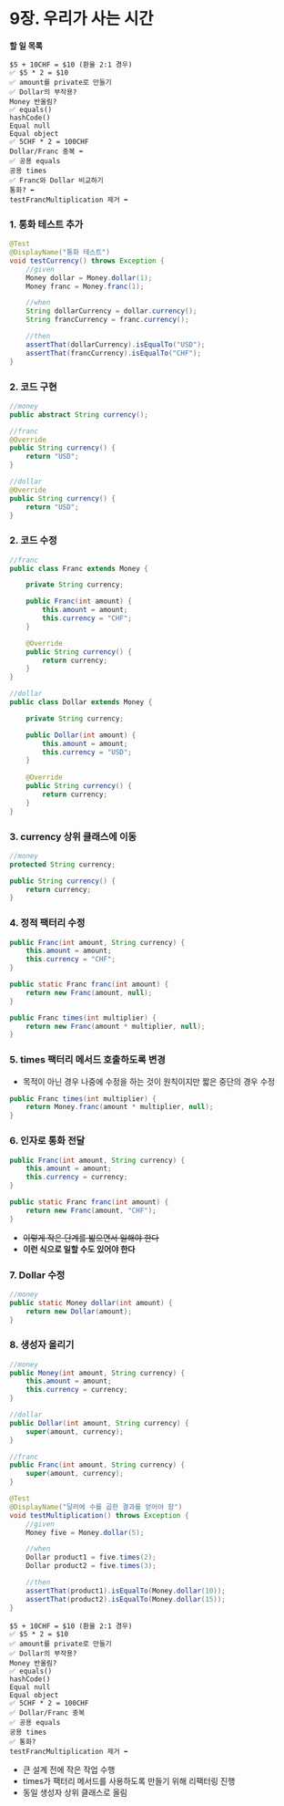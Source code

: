 # 9장. 우리가 사는 시간

**할 일 목록**

```text
$5 + 10CHF = $10 (환율 2:1 경우)
✅ $5 * 2 = $10
✅ amount를 private로 만들기
✅ Dollar의 부작용?
Money 반올림?
✅ equals()
hashCode()
Equal null
Equal object
✅ 5CHF * 2 = 100CHF
Dollar/Franc 중복 ⬅
✅ 공용 equals
공용 times
✅ Franc와 Dollar 비교하기
통화? ⬅
testFrancMultiplication 제거 ⬅
```

### 1. 통화 테스트 추가

```java
@Test
@DisplayName("통화 테스트")
void testCurrency() throws Exception {
    //given
    Money dollar = Money.dollar(1);
    Money franc = Money.franc(1);

    //when
    String dollarCurrency = dollar.currency();
    String francCurrency = franc.currency();

    //then
    assertThat(dollarCurrency).isEqualTo("USD");
    assertThat(francCurrency).isEqualTo("CHF");
}
```

### 2. 코드 구현

```java
//money
public abstract String currency();

//franc
@Override
public String currency() {
    return "USD";
}

//dollar
@Override
public String currency() {
    return "USD";
}
```

### 2. 코드 수정

```java
//franc
public class Franc extends Money {

    private String currency;

    public Franc(int amount) {
        this.amount = amount;
        this.currency = "CHF";
    }

    @Override
    public String currency() {
        return currency;
    }
}

//dollar
public class Dollar extends Money {

    private String currency;

    public Dollar(int amount) {
        this.amount = amount;
        this.currency = "USD";
    }
    
    @Override
    public String currency() {
        return currency;
    }
}
```

### 3. currency 상위 클래스에 이동

```java
//money
protected String currency;

public String currency() {
    return currency;
}
```

### 4. 정적 팩터리 수정

```java
public Franc(int amount, String currency) {
    this.amount = amount;
    this.currency = "CHF";
}

public static Franc franc(int amount) {
    return new Franc(amount, null);
}

public Franc times(int multiplier) {
    return new Franc(amount * multiplier, null);
}
```

### 5. times 팩터리 메서드 호출하도록 변경

- 목적이 아닌 경우 나중에 수정을 하는 것이 원칙이지만 짧은 중단의 경우 수정

```java
public Franc times(int multiplier) {
    return Money.franc(amount * multiplier, null);
}
```

### 6. 인자로 통화 전달

```java
public Franc(int amount, String currency) {
    this.amount = amount;
    this.currency = currency;
}

public static Franc franc(int amount) {
    return new Franc(amount, "CHF");
}
```

- ~~이렇게 작은 단계를 밟으면서 일해야 한다~~
- **이런 식으로 일할 수도 있어야 한다**

### 7. Dollar 수정

```java
//money
public static Money dollar(int amount) {
    return new Dollar(amount);
}
```

### 8. 생성자 올리기

```java
//money
public Money(int amount, String currency) {
    this.amount = amount;
    this.currency = currency;
}

//dollar
public Dollar(int amount, String currency) {
    super(amount, currency);
}

//franc
public Franc(int amount, String currency) {
    super(amount, currency);
}
```

```java
@Test
@DisplayName("달러에 수를 곱한 결과를 얻어야 함")
void testMultiplication() throws Exception {
    //given
    Money five = Money.dollar(5);

    //when
    Dollar product1 = five.times(2);
    Dollar product2 = five.times(3);

    //then
    assertThat(product1).isEqualTo(Money.dollar(10));
    assertThat(product2).isEqualTo(Money.dollar(15));
}
```

```text
$5 + 10CHF = $10 (환율 2:1 경우)
✅ $5 * 2 = $10
✅ amount를 private로 만들기
✅ Dollar의 부작용?
Money 반올림?
✅ equals()
hashCode()
Equal null
Equal object
✅ 5CHF * 2 = 100CHF
✅ Dollar/Franc 중복
✅ 공용 equals
공용 times
✅ 통화?
testFrancMultiplication 제거 ⬅
```

- 큰 설계 전에 작은 작업 수행
- times가 팩터리 메서드를 사용하도록 만들기 위해 리팩터링 진행
- 동일 생성자 상위 클래스로 올림

